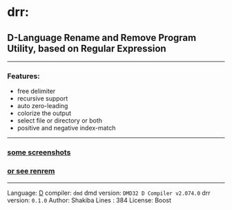 

# drr:
## D-Language Rename and Remove Program Utility, based on Regular Expression

---

### Features:
- free delimiter
- recursive support
- auto zero-leading
- colorize the output
- select file or directory or both
- positive and negative index-match

---

### [some screenshots](https://github.com/k-five/drr/tree/master/screenshot)
### [or see renrem](https://github.com/k-five/renrem)

---

Language: [D](https://dlang.org)
compiler: `dmd`
dmd version: `DMD32 D Compiler v2.074.0`
drr version: `0.1.0`
Author: Shakiba
Lines : 384
License: Boost